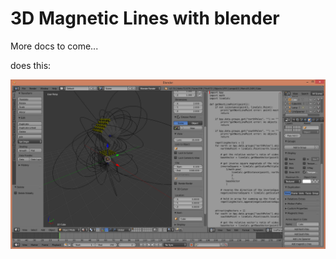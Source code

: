 # 3D Magnetic Lines with blender

More docs to come...

does this:

![First time getting it working](./3DMagneticLines.png)